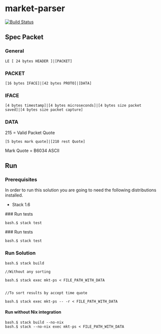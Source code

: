 # market-parser

[![Build Status](https://travis-ci.org/jproyo/market-parser.svg?branch=master)](https://travis-ci.org/jproyo/market-parser.svg?branch=master)

## Spec Packet

### General

    LE [ 24 bytes HEADER ]|[PACKET]

### PACKET

    [16 bytes IFACE]|[42 bytes PROTO]|[DATA]

### IFACE

    [4 bytes timestamp]|[4 bytes microseconds]|[4 bytes size packet saved]|[4 bytes size packet capture]

### DATA

215 = Valid Packet Quote

    [5 bytes mark quote]|[210 rest Quote]

Mark Quote = B6034 ASCII

## Run

### Prerequisites

In order to run this solution you are going to need the following distributions installed.

- Stack 1.6

### Run tests

```shell
bash.$ stack test
```

### Run tests

```shell
bash.$ stack test
```

### Run Solution

```shell
bash.$ stack build

//Without any sorting

bash.$ stack exec mkt-ps < FILE_PATH_WITH_DATA


//To sort results by accept time quote

bash.$ stack exec mkt-ps -- -r < FILE_PATH_WITH_DATA  
```

#### Run without Nix integration

```shell
bash.$ stack build --no-nix
bash.$ stack --no-nix exec mkt-ps < FILE_PATH_WITH_DATA
```
